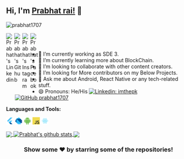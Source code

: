 ## Hi, I'm [Prabhat rai!](https://linkedin.com/in/prabhat-rai) 👋

<p align="left"> <img src="https://komarev.com/ghpvc/?username=prabhat1707&label=Views&color=blue&style=plastic" alt="prabhat1707" /> </p>
</a>
<a href="https://linkedin.com/in/prabhat-rai">
  <img align="left" alt="Prabhat's Linkedin" width="22px" src="https://cdn.jsdelivr.net/npm/simple-icons@v3/icons/linkedin.svg" />
</a>
<a href="https://github.com/prabhat1707">
  <img align="left" alt="Prabhat's Github" width="22px" src="https://cdn.jsdelivr.net/npm/simple-icons@v3/icons/github.svg" />
</a>
<a href="https://www.instagram.com/prabhat_rai17/">
  <img align="left" alt="Prabhat's Instagram" width="22px" src="https://cdn.jsdelivr.net/npm/simple-icons@v3/icons/instagram.svg" />
</a>
<a href="https://www.facebook.com/prabhat.rai17/">
  <img align="left" alt="Prabhat's Facebook" width="22px" src="https://cdn.jsdelivr.net/npm/simple-icons@v3/icons/facebook.svg" />
</a>
<br/>
<br/>

- 🔭 I’m currently working as SDE 3.
- 🌱 I’m currently learning more about BlockChain.
- 👯 I’m looking to collaborate with other content creators.
- 🤔 I’m looking for More contributors on my Below Projects.
- 💬 Ask me about Android, React Native or any tech-related stuff.
- 😄 Pronouns: He/His
[![Linkedin: imthepk](https://img.shields.io/badge/-prabhat-blue?style=flat-square&logo=Linkedin&logoColor=white&link=https://www.linkedin.com/in/prabhat-rai/)](https://www.linkedin.com/in/prabhat-rai/)
[![GitHub prabhat1707](https://img.shields.io/github/followers/prabhat1707?label=follow&style=social)](https://https://github.com/prabhat1707)

**Languages and Tools:**  

<code><img height="20" src="https://raw.githubusercontent.com/github/explore/80688e429a7d4ef2fca1e82350fe8e3517d3494d/topics/flutter/flutter.png"></code>
<code><img height="20" src="https://raw.githubusercontent.com/github/explore/80688e429a7d4ef2fca1e82350fe8e3517d3494d/topics/dart/dart.png"></code>
<code><img height="20" src="https://raw.githubusercontent.com/github/explore/80688e429a7d4ef2fca1e82350fe8e3517d3494d/topics/android/android.png"></code>
<code><img height="20" src="https://raw.githubusercontent.com/github/explore/80688e429a7d4ef2fca1e82350fe8e3517d3494d/topics/javascript/javascript.png"></code>
<code><img height="20" src="https://raw.githubusercontent.com/github/explore/80688e429a7d4ef2fca1e82350fe8e3517d3494d/topics/react/react.png"></code>    

<a href="https://github.com/prabhat1707">
  <img align="center" src="https://github-readme-stats.vercel.app/api/top-langs/?username=prabhat1707&theme=light&hide_langs_below=1" />
</a>
<a href="https://github.com/prabhat1707">
 <img align="center" src="https://github-readme-stats.vercel.app/api?username=prabhat1707&show_icons=true&theme=light&count_private=true&line_height=27" alt="Prabhat's github stats"/>
</a>

</a>
<a href="https://github.com/prabhat1707/easywaylocation">
 <img align="center" src="https://github-readme-stats.vercel.app/api/pin/?username=prabhat1707&repo=EasyWayLocation&theme=light" />
</a>

<div align="center">

### Show some ❤️ by starring some of the repositories!

</div>

